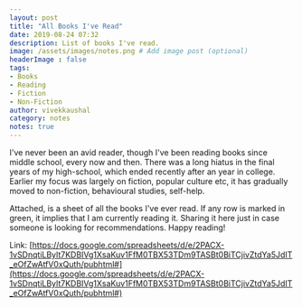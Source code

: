 ```yaml
---
layout: post
title: "All Books I've Read"
date: 2019-08-24 07:32
description: List of books I've read.
image: /assets/images/notes.png # Add image post (optional)
headerImage : false
tags:
- Books
- Reading
- Fiction
- Non-Fiction
author: vivekkaushal
category: notes
notes: true
---
```


I've never been an avid reader, though I've been reading books since middle school, every now and then. There was a long hiatus in the final years of my high-school, which ended recently after an year in college. Earlier my focus was largely on fiction, popular culture etc, it has gradually moved to non-fiction, behavioural studies, self-help.

Attached, is a sheet of all the books I've ever read. If any row is marked in green, it implies that I am currently reading it. Sharing it here just in case someone is looking for recommendations. Happy reading!

Link: [https://docs.google.com/spreadsheets/d/e/2PACX-1vSDnqtiLBylt7KDBIVg1XsaKuv1FfM0TBX53TDm9TASBt0BiTCjivZtdYa5JdIT_eOfZwAtfV0xQuth/pubhtml#](https://docs.google.com/spreadsheets/d/e/2PACX-1vSDnqtiLBylt7KDBIVg1XsaKuv1FfM0TBX53TDm9TASBt0BiTCjivZtdYa5JdIT_eOfZwAtfV0xQuth/pubhtml#)